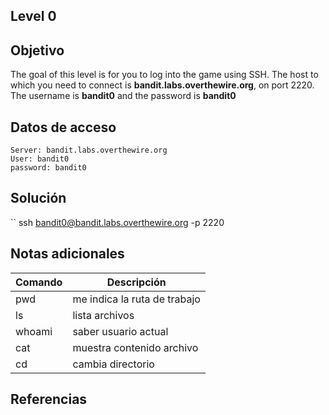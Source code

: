 ## Level 0


## Objetivo
The goal of this level is for you to log into the game using SSH. The host to which you need to connect is **bandit.labs.overthewire.org**, on port 2220. The username is **bandit0** and the password is **bandit0**

## Datos de acceso
	Server: bandit.labs.overthewire.org
	User: bandit0
	password: bandit0

## Solución

`` ssh bandit0@bandit.labs.overthewire.org -p 2220
## Notas adicionales

| Comando | Descripción |
|-------------|--------------|
|pwd| me indica la ruta de trabajo|
|ls| lista archivos|
| whoami| saber usuario actual|
|cat| muestra contenido archivo|
|cd | cambia directorio|

## Referencias
